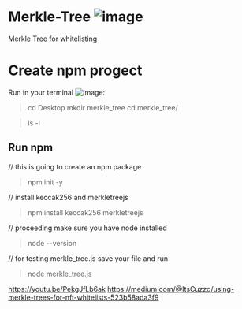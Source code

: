 # Merkle-Tree ![image](https://user-images.githubusercontent.com/97229784/177378852-74dcdd98-613e-4e6e-8501-7868ca051d95.png)

Merkle Tree for whitelisting

# Create npm progect

Run in your terminal ![image](https://www.akashtrehan.com/assets/images/emoji/terminal.png):
> cd Desktop
> mkdir merkle_tree
> cd merkle_tree/

> ls -l

## Run npm
// this is going to create an npm package
> npm init -y   

// install keccak256 and merkletreejs
> npm install keccak256 merkletreejs

// proceeding make sure you have node installed
> node --version

// for testing merkle_tree.js save your file and run
> node merkle_tree.js

https://youtu.be/PekgJfLb6ak
https://medium.com/@ItsCuzzo/using-merkle-trees-for-nft-whitelists-523b58ada3f9




